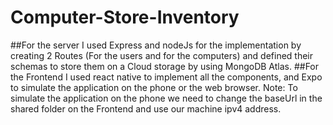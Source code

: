 # Computer-Store-Inventory
##For the server
I used Express and nodeJs for the implementation by creating 2 Routes (For the users and for the computers) and defined their schemas to store them on a Cloud storage by using MongoDB Atlas.
##For the Frontend
I used react native to implement all the components, and Expo to simulate the application on the phone or the web browser.
Note: To simulate the application on the phone we need to change the baseUrl in the shared folder on the Frontend and use our machine ipv4 address.



